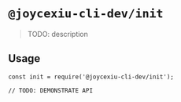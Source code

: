 # `@joycexiu-cli-dev/init`

> TODO: description

## Usage

```
const init = require('@joycexiu-cli-dev/init');

// TODO: DEMONSTRATE API
```
